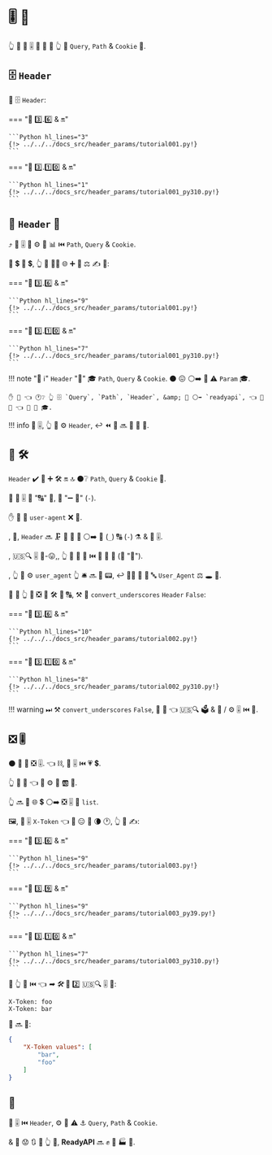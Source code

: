 # 🎚 🔢

👆 💪 🔬 🎚 🔢 🎏 🌌 👆 🔬 `Query`, `Path` &amp; `Cookie` 🔢.

## 🗄 `Header`

🥇 🗄 `Header`:

=== "🐍 3️⃣.6️⃣ &amp; 🔛"

    ```Python hl_lines="3"
    {!> ../../../docs_src/header_params/tutorial001.py!}
    ```

=== "🐍 3️⃣.1️⃣0️⃣ &amp; 🔛"

    ```Python hl_lines="1"
    {!> ../../../docs_src/header_params/tutorial001_py310.py!}
    ```

## 📣 `Header` 🔢

⤴️ 📣 🎚 🔢 ⚙️ 🎏 📊 ⏮️ `Path`, `Query` &amp; `Cookie`.

🥇 💲 🔢 💲, 👆 💪 🚶‍♀️ 🌐 ➕ 🔬 ⚖️ ✍ 🔢:

=== "🐍 3️⃣.6️⃣ &amp; 🔛"

    ```Python hl_lines="9"
    {!> ../../../docs_src/header_params/tutorial001.py!}
    ```

=== "🐍 3️⃣.1️⃣0️⃣ &amp; 🔛"

    ```Python hl_lines="7"
    {!> ../../../docs_src/header_params/tutorial001_py310.py!}
    ```

!!! note "📡 ℹ"
    `Header` "👭" 🎓 `Path`, `Query` &amp; `Cookie`. ⚫️ 😖 ⚪️➡️ 🎏 ⚠ `Param` 🎓.

    ✋️ 💭 👈 🕐❔ 👆 🗄 `Query`, `Path`, `Header`, &amp; 🎏 ⚪️➡️ `readyapi`, 👈 🤙 🔢 👈 📨 🎁 🎓.

!!! info
    📣 🎚, 👆 💪 ⚙️ `Header`, ↩️ ⏪ 🔢 🔜 🔬 🔢 🔢.

## 🏧 🛠️

`Header` ✔️ 🐥 ➕ 🛠️ 🔛 🔝 ⚫️❔ `Path`, `Query` &amp; `Cookie` 🚚.

🌅 🐩 🎚 🎏 "🔠" 🦹, 💭 "➖ 🔣" (`-`).

✋️ 🔢 💖 `user-agent` ❌ 🐍.

, 🔢, `Header` 🔜 🗜 🔢 📛 🦹 ⚪️➡️ 🎦 (`_`) 🔠 (`-`) ⚗ &amp; 📄 🎚.

, 🇺🇸🔍 🎚 💼-😛,, 👆 💪 📣 👫 ⏮️ 🐩 🐍 👗 (💭 "🔡").

, 👆 💪 ⚙️ `user_agent` 👆 🛎 🔜 🐍 📟, ↩️ 💆‍♂ 🎯 🥇 🔤 `User_Agent` ⚖️ 🕳 🎏.

🚥 🤔 👆 💪 ❎ 🏧 🛠️ 🎦 🔠, ⚒ 🔢 `convert_underscores` `Header` `False`:

=== "🐍 3️⃣.6️⃣ &amp; 🔛"

    ```Python hl_lines="10"
    {!> ../../../docs_src/header_params/tutorial002.py!}
    ```

=== "🐍 3️⃣.1️⃣0️⃣ &amp; 🔛"

    ```Python hl_lines="8"
    {!> ../../../docs_src/header_params/tutorial002_py310.py!}
    ```

!!! warning
    ⏭ ⚒ `convert_underscores` `False`, 🐻 🤯 👈 🇺🇸🔍 🗳 &amp; 💽 / ⚙️ 🎚 ⏮️ 🎦.

## ❎ 🎚

⚫️ 💪 📨 ❎ 🎚. 👈 ⛓, 🎏 🎚 ⏮️ 💗 💲.

👆 💪 🔬 👈 💼 ⚙️ 📇 🆎 📄.

👆 🔜 📨 🌐 💲 ⚪️➡️ ❎ 🎚 🐍 `list`.

🖼, 📣 🎚 `X-Token` 👈 💪 😑 🌅 🌘 🕐, 👆 💪 ✍:

=== "🐍 3️⃣.6️⃣ &amp; 🔛"

    ```Python hl_lines="9"
    {!> ../../../docs_src/header_params/tutorial003.py!}
    ```

=== "🐍 3️⃣.9️⃣ &amp; 🔛"

    ```Python hl_lines="9"
    {!> ../../../docs_src/header_params/tutorial003_py39.py!}
    ```

=== "🐍 3️⃣.1️⃣0️⃣ &amp; 🔛"

    ```Python hl_lines="7"
    {!> ../../../docs_src/header_params/tutorial003_py310.py!}
    ```

🚥 👆 🔗 ⏮️ 👈 *➡ 🛠️* 📨 2️⃣ 🇺🇸🔍 🎚 💖:

```
X-Token: foo
X-Token: bar
```

📨 🔜 💖:

```JSON
{
    "X-Token values": [
        "bar",
        "foo"
    ]
}
```

## 🌃

📣 🎚 ⏮️ `Header`, ⚙️ 🎏 ⚠ ⚓ `Query`, `Path` &amp; `Cookie`.

&amp; 🚫 😟 🔃 🎦 👆 🔢, **ReadyAPI** 🔜 ✊ 💅 🏭 👫.
